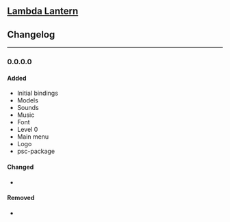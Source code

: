 ## [Lambda Lantern](https://github.com/lettier/lambda-lantern)

## Changelog

-------------------------------------------------------------------------------

### 0.0.0.0

#### Added

- Initial bindings
- Models
- Sounds
- Music
- Font
- Level 0
- Main menu
- Logo
- psc-package

#### Changed

-

#### Removed

-

